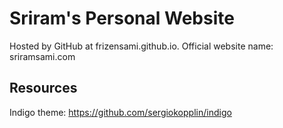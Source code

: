 # Sriram's Personal Website
Hosted by GitHub at frizensami.github.io. Official website name: sriramsami.com

## Resources
Indigo theme: https://github.com/sergiokopplin/indigo